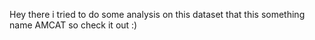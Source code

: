 Hey there i tried to do some analysis on this dataset that this something name AMCAT so check it out :)
